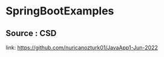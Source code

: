 # SpringBootExamples

Source : CSD
--------------------
link: https://github.com/nuricanozturk01/JavaApp1-Jun-2022
